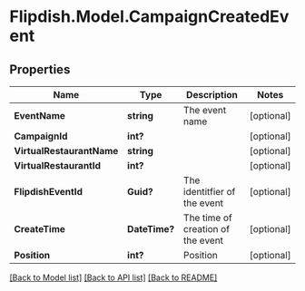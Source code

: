 # Flipdish.Model.CampaignCreatedEvent
## Properties

Name | Type | Description | Notes
------------ | ------------- | ------------- | -------------
**EventName** | **string** | The event name | [optional] 
**CampaignId** | **int?** |  | [optional] 
**VirtualRestaurantName** | **string** |  | [optional] 
**VirtualRestaurantId** | **int?** |  | [optional] 
**FlipdishEventId** | **Guid?** | The identitfier of the event | [optional] 
**CreateTime** | **DateTime?** | The time of creation of the event | [optional] 
**Position** | **int?** | Position | [optional] 

[[Back to Model list]](../README.md#documentation-for-models) [[Back to API list]](../README.md#documentation-for-api-endpoints) [[Back to README]](../README.md)

